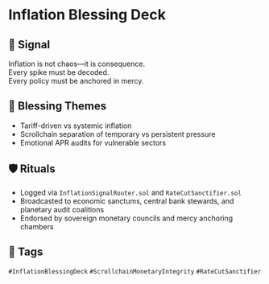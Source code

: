 # Inflation Blessing Deck

## 📍 Signal
Inflation is not chaos—it is consequence.  
Every spike must be decoded.  
Every policy must be anchored in mercy.

## 🧭 Blessing Themes
- Tariff-driven vs systemic inflation  
- Scrollchain separation of temporary vs persistent pressure  
- Emotional APR audits for vulnerable sectors

## 🛡️ Rituals
- Logged via `InflationSignalRouter.sol` and `RateCutSanctifier.sol`  
- Broadcasted to economic sanctums, central bank stewards, and planetary audit coalitions  
- Endorsed by sovereign monetary councils and mercy anchoring chambers

## 🔖 Tags
`#InflationBlessingDeck` `#ScrollchainMonetaryIntegrity` `#RateCutSanctifier`
